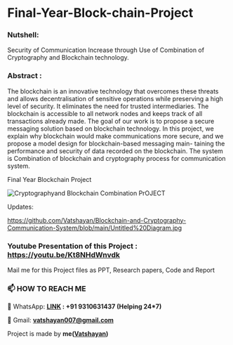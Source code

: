 # Final-Year-Block-chain-Project


### Nutshell: 
Security of Communication Increase through Use of Combination of Cryptography and Blockchain technology.

### Abstract :

The blockchain is an innovative technology that overcomes these threats and allows decentralisation of sensitive operations while preserving a high level of security. It eliminates the need for trusted intermediaries. The blockchain is accessible to all network nodes and keeps track of all transactions already made. The goal of our work is to propose a secure messaging solution based on blockchain technology. In this project, we explain why blockchain would make communications more secure, and we propose a model design for blockchain-based messaging main- taining the performance and security of data recorded on the blockchain. The system is Combination of blockchain and cryptography process for communication system. 

Final Year Blockchain Project

![Cryptographyand Blockchain Combination PrOJECT](https://user-images.githubusercontent.com/28294942/135728332-aeb851dd-e08e-4179-b664-96de6ce73733.png)


Updates:


https://github.com/Vatshayan/Blockchain-and-Cryptography-Communication-System/blob/main/Untitled%20Diagram.jpg


### Youtube Presentation of this Project : https://youtu.be/Kt8NHdWnvdk


Mail me for this Project files as PPT, Research papers, Code and Report


### 📫 HOW TO REACH ME 

💬 WhatsApp: **[LINK](https://wa.me/message/CHWN2AHCPMAZK1) : +91 9310631437 (Helping 24*7)**

💬 Gmail: **vatshayan007@gmail.com**

Project is made by **me([Vatshayan](https://github.com/Vatshayan))**
